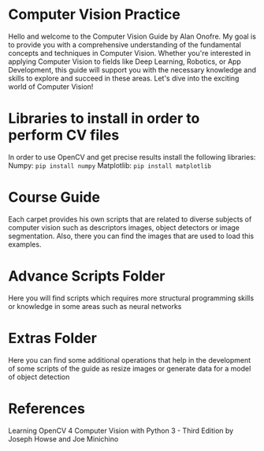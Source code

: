 # Computer Vision Practice
Hello and welcome to the Computer Vision Guide by Alan Onofre. My goal is to provide you with a comprehensive understanding of the fundamental concepts and techniques in Computer Vision. Whether you're interested in applying Computer Vision to fields like Deep Learning, Robotics, or App Development, this guide will support you with the necessary knowledge and skills to explore and succeed in these areas. Let's dive into the exciting world of Computer Vision!

# Libraries to install in order to perform CV files
In order to use OpenCV and get precise results install the following libraries:
Numpy: `pip install numpy`
Matplotlib: `pip install matplotlib` 

# Course Guide
Each carpet provides his own scripts that are related to diverse subjects of computer vision such as descriptors images, object detectors or image segmentation. Also, there you
can find the images that are used to load this examples.

# Advance Scripts Folder
Here you will find scripts which requires more structural programming skills or knowledge in some areas such as neural networks

# Extras Folder
Here you can find some additional operations that help in the development of some scripts of the guide as resize images or generate data for a model of object detection

# References
Learning OpenCV 4 Computer Vision with Python 3 - Third Edition by Joseph Howse and Joe Minichino 
